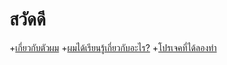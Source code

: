 # สวัดดี

 +[เกี่ยวกับตัวผม](aboutme)
 +[ผมได้เรียนรู้เกี่ยวกับอะไร?](learn)
 +[โปรเจคที่ได้ลองทำ](Tic-Tac-Toe)
 